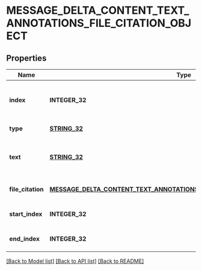 # MESSAGE_DELTA_CONTENT_TEXT_ANNOTATIONS_FILE_CITATION_OBJECT

## Properties
Name | Type | Description | Notes
------------ | ------------- | ------------- | -------------
**index** | **INTEGER_32** | The index of the annotation in the text content part. | [default to null]
**type** | [**STRING_32**](STRING_32.md) | Always &#x60;file_citation&#x60;. | [default to null]
**text** | [**STRING_32**](STRING_32.md) | The text in the message content that needs to be replaced. | [optional] [default to null]
**file_citation** | [**MESSAGE_DELTA_CONTENT_TEXT_ANNOTATIONS_FILE_CITATION_OBJECT_FILE_CITATION**](MessageDeltaContentTextAnnotationsFileCitationObject_file_citation.md) |  | [optional] [default to null]
**start_index** | **INTEGER_32** |  | [optional] [default to null]
**end_index** | **INTEGER_32** |  | [optional] [default to null]

[[Back to Model list]](../README.md#documentation-for-models) [[Back to API list]](../README.md#documentation-for-api-endpoints) [[Back to README]](../README.md)


